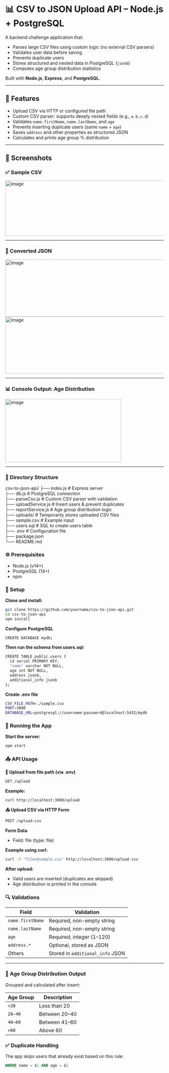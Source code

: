 # 📊 CSV to JSON Upload API – Node.js + PostgreSQL

A backend challenge application that:

- Parses large CSV files using custom logic (no external CSV parsers)
- Validates user data before saving
- Prevents duplicate users
- Stores structured and nested data in PostgreSQL (`jsonb`)
- Computes age group distribution statistics

Built with **Node.js**, **Express**, and **PostgreSQL**.

---

## 🚀 Features

- Upload CSV via HTTP or configured file path
- Custom CSV parser: supports deeply nested fields (e.g., `a.b.c.d`)
- Validates `name.firstName`, `name.lastName`, and `age`
- Prevents inserting duplicate users (same `name` + `age`)
- Saves `address` and other properties as structured JSON
- Calculates and prints age group % distribution

---

## 📸 Screenshots

### ✅ Sample CSV

<img width="987" height="176" alt="image" src="https://github.com/user-attachments/assets/0e0756ec-8363-47cc-979f-3f93621c748b" />

---

### 🔁 Converted JSON

<img width="960" height="182" alt="image" src="https://github.com/user-attachments/assets/aab6b6e4-efa3-4cd4-9aa7-854c634f2abd" />

<img width="958" height="181" alt="image" src="https://github.com/user-attachments/assets/a51cac7e-c71d-48d9-bd56-b8e2ebfd3f58" />

---

### 📊 Console Output: Age Distribution

<img width="368" height="201" alt="image" src="https://github.com/user-attachments/assets/b848e75c-ea13-42ed-8664-fa6d8c225e5b" />

---

### 📂 Directory Structure

csv-to-json-api/
├── index.js               # Express server  
├── db.js                  # PostgreSQL connection  
├── parseCsv.js            # Custom CSV parser with validation  
├── uploadService.js       # Insert users & prevent duplicates  
├── reportService.js       # Age group distribution logic  
├── uploads/               # Temporarily stores uploaded CSV files  
├── sample.csv             # Example input  
├── users.sql              # SQL to create users table  
├── .env                   # Configuration file  
├── package.json  
└── README.md


### ⚙️ Prerequisites
- Node.js (v14+)
- PostgreSQL (14+)
- npm

### 🧰 Setup

**Clone and install:**

```bash
git clone https://github.com/yourname/csv-to-json-api.git
cd csv-to-json-api
npm install
```

**Configure PostgreSQL**

```bash
CREATE DATABASE mydb;
```

**Then run the schema from users.sql:**

```bash
CREATE TABLE public.users (
  id serial PRIMARY KEY,
  "name" varchar NOT NULL,
  age int NOT NULL,
  address jsonb,
  additional_info jsonb
);
```

**Create .env file**

```bash
CSV_FILE_PATH=./sample.csv
PORT=3000
DATABASE_URL=postgresql://username:password@localhost:5432/mydb
```

### 🚀 Running the App

**Start the server:**

```bash
npm start
```

### 📤 API Usage

**📁 Upload from file path (via .env)**
```bash
GET /upload
```

**Example:**

```bash
curl http://localhost:3000/upload
```

**📤 Upload CSV via HTTP Form**
```bash
POST /upload-csv
```

**Form Data**
- Field: file (type: file)

**Example using curl:**
```bash
curl -F "file=@sample.csv" http://localhost:3000/upload-csv
```

**After upload:**
- Valid users are inserted (duplicates are skipped)
- Age distribution is printed in the console

### 🔍 Validations

| Field           | Validation                        |
|-----------------|-----------------------------------|
| `name.firstName`| Required, non-empty string        |
| `name.lastName` | Required, non-empty string        |
| `age`           | Required, integer (1–120)         |
| `address.*`     | Optional, stored as JSON          |
| Others          | Stored in `additional_info` JSON  |

---

### 🔁 Age Group Distribution Output

Grouped and calculated after insert:

| Age Group | Description     |
|-----------|------------------|
| `<20`     | Less than 20     |
| `20–40`   | Between 20–40    |
| `40–60`   | Between 41–60    |
| `>60`     | Above 60         |


### ✅ Duplicate Handling

The app skips users that already exist based on this rule:

```sql
WHERE name = $1 AND age = $2
